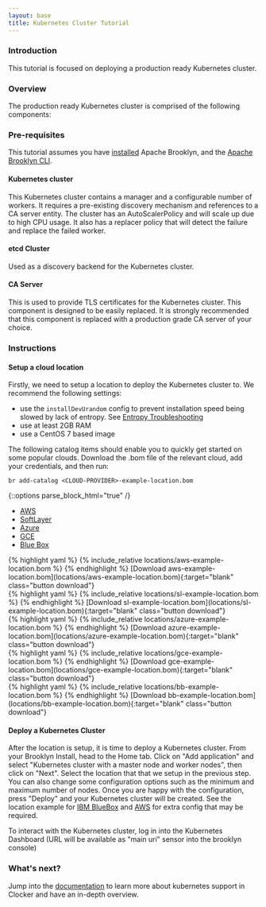 ```yaml
---
layout: base
title: Kubernetes Cluster Tutorial
---
```


### Introduction
This tutorial is focused on deploying a production ready Kubernetes cluster.

### Overview
The production ready Kubernetes cluster is comprised of the following components:

### Pre-requisites
This tutorial assumes you have [installed](https://brooklyn.apache.org/v/latest/start/running.html) Apache Brooklyn, and the [Apache Brooklyn CLI](https://brooklyn.apache.org/v/latest/ops/cli/index.html).

#### Kubernetes cluster
This Kubernetes cluster contains a manager and a configurable number of workers.
It requires a pre-existing discovery mechanism and references to a CA server entity.
The cluster has an AutoScalerPolicy and will scale up due to high CPU usage. It also has a replacer policy that will detect the failure and replace the failed worker.

#### etcd Cluster
Used as a discovery backend for the Kubernetes cluster.

#### CA Server
This is used to provide TLS certificates for the Kubernetes cluster. This component is designed to be easily replaced. It is strongly recommended that this component is replaced with a production grade CA server of your choice.

### Instructions

#### Setup a cloud location
Firstly, we need to setup a location to deploy the Kubernetes cluster to. We recommend the following settings:

- use the `installDevUrandom` config to prevent installation speed being slowed by lack of entropy. See [Entropy Troubleshooting](https://brooklyn.apache.org/documentation/increase-entropy.html)
- use at least 2GB RAM
- use a CentOS 7 based image

The following catalog items should enable you to quickly get started on some popular clouds. Download the .bom file of the relevant cloud, add your credentials, and then run:

    br add-catalog <CLOUD-PROVIDER>-example-location.bom

{::options parse_block_html="true" /}

<ul class="nav nav-tabs">
    <li class="active impl-1-tab"><a data-target="#impl-1, .impl-1-tab" data-toggle="tab" href="#">AWS</a></li>
    <li class="impl-2-tab"><a data-target="#impl-2, .impl-2-tab" data-toggle="tab" href="#">SoftLayer</a></li>
    <li class="impl-3-tab"><a data-target="#impl-3, .impl-3-tab" data-toggle="tab" href="#">Azure</a></li>
    <li class="impl-4-tab"><a data-target="#impl-4, .impl-4-tab" data-toggle="tab" href="#">GCE</a></li>
    <li class="impl-5-tab"><a data-target="#impl-5, .impl-5-tab" data-toggle="tab" href="#">Blue Box</a></li>
</ul>

<div class="tab-content">
<div id="impl-1" class="tab-pane fade in active">
{% highlight yaml %}
{% include_relative locations/aws-example-location.bom %}
{% endhighlight %}
[Download aws-example-location.bom](locations/aws-example-location.bom){:target="blank" class="button download"}
</div>
<div id="impl-2" class="tab-pane fade">
{% highlight yaml %}
{% include_relative locations/sl-example-location.bom %}
{% endhighlight %}
[Download sl-example-location.bom](locations/sl-example-location.bom){:target="blank" class="button download"}
</div>
<div id="impl-3" class="tab-pane fade">
{% highlight yaml %}
{% include_relative locations/azure-example-location.bom %}
{% endhighlight %}
[Download azure-example-location.bom](locations/azure-example-location.bom){:target="blank" class="button download"}
</div>
<div id="impl-4" class="tab-pane fade">
{% highlight yaml %}
{% include_relative locations/gce-example-location.bom %}
{% endhighlight %}
[Download gce-example-location.bom](locations/gce-example-location.bom){:target="blank" class="button download"}
</div>
<div id="impl-5" class="tab-pane fade">
{% highlight yaml %}
{% include_relative locations/bb-example-location.bom %}
{% endhighlight %}
[Download bb-example-location.bom](locations/bb-example-location.bom){:target="blank" class="button download"}
</div>
</div>

#### Deploy a Kubernetes Cluster
After the location is setup, it is time to deploy a Kubernetes cluster. From your Brooklyn Install, head to the Home tab. Click on "Add application" and select "Kubernetes cluster with a master node and worker nodes", then click on "Next". Select the location that that we setup in the previous step. You can also change some configuration options such as the minimum and maximum number of nodes. Once you are happy with the configuration, press "Deploy" and your Kubernetes cluster will be created.  See the location example for [IBM BlueBox](locations/bb-example-location.bom) and [AWS](locations/aws-example-location.bom) for extra config that may be required.

To interact with the Kubernetes cluster, log in into the Kubernetes Dashboard (URL will be available as "main uri" sensor into the brooklyn console)

### What's next?
Jump into the [documentation]({{site.baseurl}}/docs/kubernetes-cluster.html) to learn more about kubernetes support in Clocker and have an in-depth overview.
